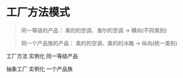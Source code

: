 # 工厂方法模式

> 同一等级的产品： 美的的空调、海尔的空调 -> 横向(不同类别)

> 同一个产品族的产品： 美的的空调、美的的冰箱 -> 纵向(统一类别)

工厂方法 实例化 同一等级产品

抽象工厂 实例化 一个产品族